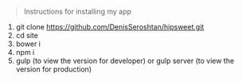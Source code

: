 >Instructions for installing my app
  1. git clone https://github.com/DenisSeroshtan/hipsweet.git
  2. cd site
  3. bower i
  4. npm i
  5. gulp (to view the version for developer) or gulp server (to view the version for production)
